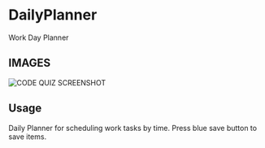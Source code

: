 # DailyPlanner
Work Day Planner

## IMAGES
![CODE QUIZ SCREENSHOT]()

## Usage
Daily Planner for scheduling work tasks by time. Press blue save button to save items.

